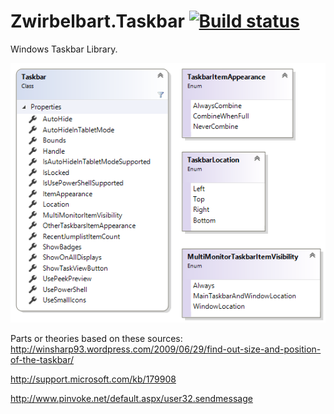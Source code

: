 Zwirbelbart.Taskbar [![Build status](https://ci.appveyor.com/api/projects/status/yo67a175osoirpcy?svg=true)](https://ci.appveyor.com/project/Zwirbelbart/zwirbelbart-taskbar-52ky5)
===================

Windows Taskbar Library.

![Class Diagram](Zwirbelbart.Taskbar.png "Class Diagram")

Parts or theories based on these sources:
http://winsharp93.wordpress.com/2009/06/29/find-out-size-and-position-of-the-taskbar/

http://support.microsoft.com/kb/179908

http://www.pinvoke.net/default.aspx/user32.sendmessage
